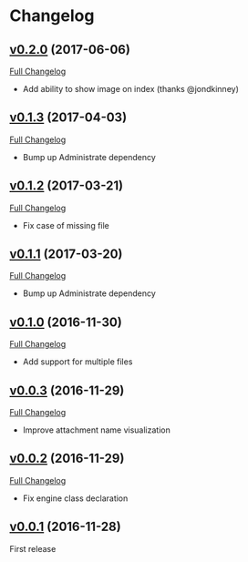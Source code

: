 # Changelog

## [v0.2.0](https://github.com/zooppa/administrate-field-carrierwave/tree/v0.2.0) (2017-06-06)

[Full Changelog](https://github.com/zooppa/administrate-field-carrierwave/compare/v0.1.3...v0.2.0)

* Add ability to show image on index (thanks @jondkinney)

## [v0.1.3](https://github.com/zooppa/administrate-field-carrierwave/tree/v0.1.3) (2017-04-03)

[Full Changelog](https://github.com/zooppa/administrate-field-carrierwave/compare/v0.1.2...v0.1.3)

* Bump up Administrate dependency

## [v0.1.2](https://github.com/zooppa/administrate-field-carrierwave/tree/v0.1.2) (2017-03-21)

[Full Changelog](https://github.com/zooppa/administrate-field-carrierwave/compare/v0.1.1...v0.1.2)

* Fix case of missing file

## [v0.1.1](https://github.com/zooppa/administrate-field-carrierwave/tree/v0.1.1) (2017-03-20)

[Full Changelog](https://github.com/zooppa/administrate-field-carrierwave/compare/v0.1.0...v0.1.1)

* Bump up Administrate dependency

## [v0.1.0](https://github.com/zooppa/administrate-field-carrierwave/tree/v0.1.0) (2016-11-30)

[Full Changelog](https://github.com/zooppa/administrate-field-carrierwave/compare/v0.0.3...v0.1.0)

* Add support for multiple files

## [v0.0.3](https://github.com/zooppa/administrate-field-carrierwave/tree/v0.0.3) (2016-11-29)

[Full Changelog](https://github.com/zooppa/administrate-field-carrierwave/compare/v0.0.2...v0.0.3)

* Improve attachment name visualization

## [v0.0.2](https://github.com/zooppa/administrate-field-carrierwave/tree/v0.0.2) (2016-11-29)

[Full Changelog](https://github.com/zooppa/administrate-field-carrierwave/compare/v0.0.1...v0.0.2)

* Fix engine class declaration

## [v0.0.1](https://github.com/zooppa/administrate-field-carrierwave/tree/v0.0.1) (2016-11-28)

First release
